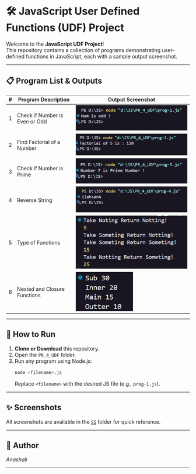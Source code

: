 # 🛠️ JavaScript User Defined Functions (UDF) Project

Welcome to the **JavaScript UDF Project**!  
This repository contains a collection of programs demonstrating user-defined functions in JavaScript, each with a sample output screenshot.

---

## 📋 Program List & Outputs

| #  | Program Description                       | Output Screenshot      |
|----|-------------------------------------------|-----------------------|
| 1  | Check if Number is Even or Odd            | ![Even/Odd](SS/1.png) |
| 2  | Find Factorial of a Number                | ![Factorial](SS/2.png)|
| 3  | Check if Number is Prime                  | ![Prime](SS/3.png)    |
| 4  | Reverse String                            | ![Reverse](SS/4.png)  |
| 5  | Type of Functions                         | ![Types](SS/5.png)    |
| 6  | Nested and Closure Functions              | ![Nested](SS/6.png)   |

---

## 🚀 How to Run

1. **Clone or Download** this repository.
2. Open the `PR_4_UDF` folder.
3. Run any program using Node.js:
   ```sh
   node <filename>.js
   ```
   Replace `<filename>` with the desired JS file (e.g., `prog-1.js`).

---

## ✨ Screenshots

All screenshots are available in the [`SS`](SS) folder for quick reference.

---

## 👤 Author

*Anashali*

---
